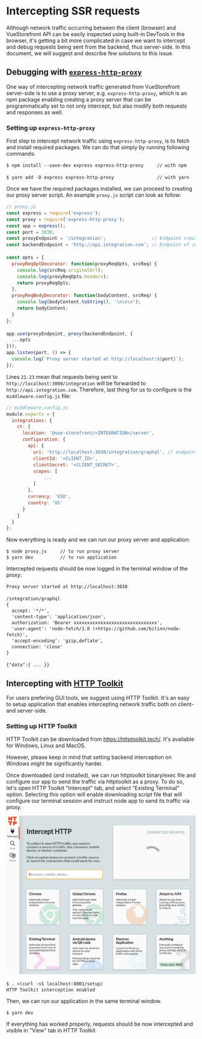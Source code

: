 # Intercepting SSR requests

Although network traffic occurring between the client (browser) and VueStorefront API can be easily inspected using built-in DevTools in the browser, it's getting a bit more complicated in case we want to intercept and debug requests being sent from the backend, thus server-side. In this document, we will suggest and describe few solutions to this issue.

## Debugging with [`express-http-proxy`](https://www.npmjs.com/package/express-http-proxy)

One way of intercepting network traffic generated from VueStorefront server-side is to use a proxy server, e.g. `express-http-proxy`, which is an npm package enabling creating a proxy server that can be programmatically set to not only intercept, but also modify both requests and responses as well.

### Setting up `express-http-proxy`

First step to intercept network traffic using `express-http-proxy`, is to fetch and install required packages. We can do that simply by running following commands:

```shell
$ npm install --save-dev express express-http-proxy 	// with npm

$ yarn add -D express express-http-proxy 				// with yarn
```

Once we have the required packages installed, we can proceed to creating our proxy server script. An example `proxy.js` script can look as follow:

```js
// proxy.js
const express = require('express');
const proxy = require('express-http-proxy');
const app = express();
const port = 3030;
const proxyEndpoint = '/integration';				  // Endpoint created on proxy side
const backendEndpoint = 'http://api.integration.com'; // Endpoint of integration backend

const opts = {
  proxyReqOptDecorator: function(proxyReqOpts, srcReq) {
    console.log(srcReq.originalUrl);
    console.log(proxyReqOpts.headers);
    return proxyReqOpts;
  },
  proxyReqBodyDecorator: function(bodyContent, srcReq) {
    console.log(bodyContent.toString(), '\n\n\n');
    return bodyContent;
  }
};

app.use(proxyEndpoint, proxy(backendEndpoint, {
  ...opts
}));
app.listen(port, () => {
  console.log(`Proxy server started at http://localhost:${port}`);
});

```

Lines `21-23` mean that requests being sent to `http://localhost:3000/integration` will be forwarded to `http://api.integration.com`. Therefore, last thing for us to configure is the `middleware.config.js` file:

```js
// middleware.config.js
module.exports = {
  integrations: {
    ct: {
      location: '@vue-storefront/<INTEGRATION>/server',
      configuration: {
        api: {
          uri: 'http://localhost:3030/integration/graphql', // endpoint set in proxy.js
          clientId: '<CLIENT_ID>',
          clientSecret: '<CLIENT_SECRET>',
          scopes: [
			  ...
          ]
        },
        currency: 'USD',
        country: 'US'
      }
    }
  }
};

```

Now everything is ready and we can run our proxy server and application:

```shell
$ node proxy.js		// to run proxy server
$ yarn dev			// to run application
```

Intercepted requests should be now logged in the terminal window of the proxy:

```shell
Proxy server started at http://localhost:3030

/integration/graphql
{
  accept: '*/*',
  'content-type': 'application/json',
  authorization: 'Bearer xxxxxxxxxxxxxxxxxxxxxxxxxxxxxxx',
  'user-agent': 'node-fetch/1.0 (+https://github.com/bitinn/node-fetch)',
  'accept-encoding': 'gzip,deflate',
  connection: 'close'
}

{"data":{ ... }}
```

## Intercepting with [HTTP Toolkit](https://httptoolkit.tech/)

For users prefering GUI tools, we suggest using HTTP Toolkit. It's an easy to setup application that enables intercepting network traffic both on client- and server-side.

### Setting up HTTP Toolkit

HTTP Toolkit can be downloaded from https://httptoolkit.tech/. It's available for Windows, Linux and MacOS.

However, please keep in mind that setting backend interception on Windows might be significantly harder.

Once downloaded (and installed), we can run httptoolkit binary/exec file and configure our app to send the traffic via httptoolkit as a proxy. To do so, let's open HTTP Toolkit "Intercept" tab, and select "Existing Terminal" option. Selecting this option will enable downloading script file that will configure our terminal session and instruct node app to send its traffic via proxy.

<center>
    <img src="../images/development-and-testing/httptoolkit.gif" alt="Selecting Existing Terminal interception option"/>
</center>

```shell
$ . <(curl -sS localhost:8001/setup)
HTTP Toolkit interception enabled
```

Then, we can run our application in the same terminal window.

```shell
$ yarn dev
```

If everything has worked properly, requests should be now intercepted and visible in "View" tab in HTTP Toolkit.
